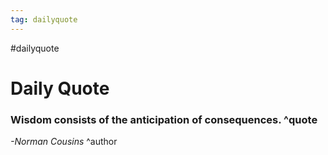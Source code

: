 ```yaml
---
tag: dailyquote
---
```


#dailyquote

# Daily Quote

### Wisdom consists of the anticipation of consequences. ^quote
*-Norman Cousins* ^author
